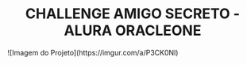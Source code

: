 <h1 align="center">CHALLENGE AMIGO SECRETO - ALURA ORACLEONE</h1>
![Imagem do Projeto](https://imgur.com/a/P3CK0Nl)